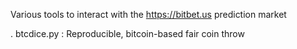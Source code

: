 

Various tools to interact with the https://bitbet.us prediction market

. btcdice.py    :   Reproducible, bitcoin-based fair coin throw


